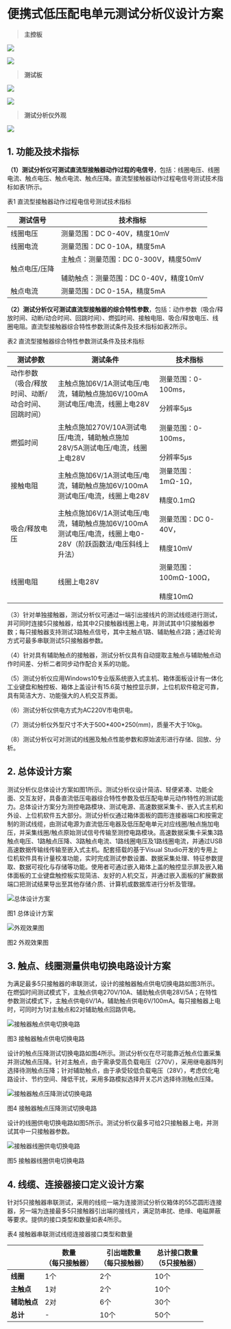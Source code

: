 # 便携式低压配电单元测试分析仪设计方案

> **主控板**

![](3.Images/%E4%B8%BB%E6%8E%A7%E6%9D%BF%E6%95%88%E6%9E%9C%E5%9B%BE.png)

![](3.Images/%E4%B8%BB%E6%8E%A7%E6%9D%BF%E5%8E%9F%E7%90%86%E5%9B%BE.png)

> **测试板**

![](3.Images/%E6%B5%8B%E8%AF%95%E6%9D%BF%E6%95%88%E6%9E%9C%E5%9B%BE.png)

![](3.Images/%E6%B5%8B%E8%AF%95%E6%9D%BF%E5%8E%9F%E7%90%86%E5%9B%BE.png)

> **测试分析仪外观**

![](3.Images/%E6%B5%8B%E8%AF%95%E5%88%86%E6%9E%90%E4%BB%AA%E5%A4%96%E8%A7%82.jpg)

## 1\. 功能及技术指标

**（1）测试分析仪可测试直流型接触器动作过程的电信号**，包括：线圈电压、线圈电流、触点电压、触点电流、触点压降。直流型接触器动作过程电信号测试技术指标如表1所示。

表1 直流型接触器动作过程电信号测试技术指标

| **测试信号** | **技术指标** |
| --- | --- |
| 线圈电压 | 测量范围：DC 0-40V，精度10mV |
| 线圈电流 | 测量范围：DC 0-10A，精度5mA |
| 触点电压/压降 | 主触点：测量范围：DC 0-300V，精度50mV<br><br>辅助触点：测量范围：DC 0-40V，精度10mV |
| 触点电流 | 测量范围：DC 0-15A，精度5mA |

**（2）测试分析仪可测试直流型接触器的综合特性参数**，包括：动作参数（吸合/释放时间、动断/动合时间、回跳时间）、燃弧时间、接触电阻、吸合/释放电压、线圈电阻。直流型接触器综合特性参数测试条件及技术指标如表2所示。

表2 直流型接触器综合特性参数测试条件及技术指标

| **测试参数** | **测试条件** | **技术指标** |
| --- | --- | --- |
| 动作参数（吸合/释放时间、动断/动合时间、回跳时间） | 主触点施加6V/1A测试电压/电流，辅助触点施加6V/100mA测试电压/电流，线圈上电28V | 测量范围：0-100ms，<br><br>分辨率5μs |
| 燃弧时间 | 主触点施加270V/10A测试电压/电流，辅助触点施加28V/5A测试电压/电流，线圈上电28V | 测量范围：0-100ms，<br><br>分辨率5μs |
| 接触电阻 | 主触点施加6V/1A测试电压/电流，辅助触点施加6V/100mA测试电压/电流，线圈上电28V | 测量范围：1mΩ-1Ω，<br><br>精度0.1mΩ |
| 吸合/释放电压 | 主触点施加6V/1A测试电压/电流，辅助触点施加6V/100mA测试电压/电流，线圈上电0-28V（阶跃函数法/电压斜线上升法） | 测量范围：DC 0-40V，<br><br>精度10mV |
| 线圈电阻 | 线圈上电28V | 测量范围：100mΩ-100Ω，<br><br>精度10mΩ |

（3）针对单独接触器，测试分析仪可通过一端引出接线片的测试线缆进行测试，并可同时连接5只接触器，给其中2只接触器线圈上电，并测试其中1只接触器参数；每只接触器支持测试3路触点信号，其中主触点1路、辅助触点2路；通过轮询方式可最多串联测试5只接触器参数。

（4）针对具有辅助触点的接触器，测试分析仪具有自动提取主触点与辅助触点动作时间差、分析二者同步动作配合关系的功能。

（5）测试分析仪应用Windows10专业版系统嵌入式主机、箱体面板设计有一体化工业键盘和触控板、箱体上盖设计有15.6英寸触控显示屏，上位机软件稳定可靠，具有简洁大方、功能强大的人机交互界面。

（6）测试分析仪供电方式为AC220V市电供电。

（7）测试分析仪外型尺寸不大于500\*400\*250(mm)，质量不大于10kg。

（8）测试分析仪可对测试的线圈及触点性能参数和原始波形进行存储、回放、分析。

## 2\. 总体设计方案

测试分析仪总体设计方案如图1所示。测试分析仪设计简洁、轻便紧凑、功能全面、交互友好，具备直流低压电器综合特性参数及低压配电单元动作特性的测试能力。总体设计方案分为测控电路模块、测试电源、高速数据采集卡、嵌入式主机和外设、上位机软件五大部分。测试分析仪通过箱体面板的圆形连接器端口和按需定制的测试线缆，由测试电源为直流低压电器及低压配电单元对应线圈/触点施加电压，并采集线圈/触点原始测试信号传输至测控电路模块。高速数据采集卡采集3路触点电压、1路触点压降、3路触点电流、1路线圈电压及1路线圈电流，并通过USB高速数据传输线传输至嵌入式主机。配套搭载的基于Visual Studio开发的专用上位机软件具有计量校准功能，实时完成测试参数设置、数据采集处理、特征参数提取、数据可视化与存储等功能。使用者可通过嵌入箱体上盖的触控显示屏及嵌入箱体面板的工业键盘触控板实现简洁、友好的人机交互，并通过嵌入面板的扩展数据端口把测试结果导出至其他存储介质、计算机或数据库进行分析及管理。

![总体设计方案](3.Images/图1总体设计方案.png)

图1 总体设计方案

![外观效果图](3.Images/图2外观效果图.png)

图2 外观效果图

## 3\. 触点、线圈测量供电切换电路设计方案

为满足最多5只接触器的串联测试，设计的接触器触点供电切换电路如图3所示。在燃弧时间测试模式下，主触点供电270V/10A、辅助触点供电28V/5A；在特性参数测试模式下，主触点供电6V/1A，辅助触点供电6V/100mA。每只接触器上电时，可同时为1对主触点和2对辅助触点回路供电。

![接触器触点供电切换电路](3.Images//%E5%9B%BE3%E6%8E%A5%E8%A7%A6%E5%99%A8%E8%A7%A6%E7%82%B9%E4%BE%9B%E7%94%B5%E5%88%87%E6%8D%A2%E7%94%B5%E8%B7%AF.png)

图3 接触器触点供电切换电路

设计的触点压降测试切换电路如图4所示。测试分析仪在尽可能靠近触点位置采集并测试触点压降。针对主触点，由于需承受高负载电压（270V），采用继电器阵列选择待测触点压降；针对辅助触点，由于承受较低负载电压（28V），考虑优化电路设计、节约空间、降低干扰，采用多路模拟选择开关芯片选择待测触点压降。

![接触器触点压降测试切换电路](3.Images/%E5%9B%BE4%E6%8E%A5%E8%A7%A6%E5%99%A8%E8%A7%A6%E7%82%B9%E5%8E%8B%E9%99%8D%E5%88%87%E6%8D%A2%E7%94%B5%E8%B7%AF.png)

图4 接触器触点压降测试切换电路

设计的线圈供电切换电路如图5所示。测试分析仪最多可给2只接触器上电，并测试其中一只接触器参数。

![接触器线圈供电切换电路](3.Images/%E5%9B%BE5%E6%8E%A5%E8%A7%A6%E5%99%A8%E7%BA%BF%E5%9C%88%E4%BE%9B%E7%94%B5%E5%88%87%E6%8D%A2%E7%94%B5%E8%B7%AF.png)

图5 接触器线圈供电切换电路

## 4\. 线缆、连接器接口定义设计方案

针对5只接触器串联测试，采用的线缆一端为连接测试分析仪箱体的55芯圆形连接器，另一端为连接最多5只接触器引出端的接线片，满足防串扰、绝缘、电磁屏蔽等要求。提供的接口类型和数量如表4所示。

表4 接触器串联测试线缆连接器接口类型和数量

|     | **数量  <br>（每只接触器）** | **引出端数量  <br>（每只接触器）** | **总计接口数量  <br>（5只接触器）** |
| --- | --- | --- | --- |
| **线圈** | 1个  | 2个  | 10个 |
| **主触点** | 1对  | 2个  | 10个 |
| **辅助触点** | 2对  | 6个  | 30个 |
| **总计** | \-  | 10个 | 50个 |
